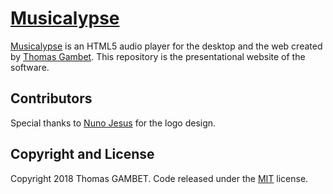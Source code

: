 # [Musicalypse](https://musicalypse.creasource.net/)

[Musicalypse](https://musicalypse.creasource.net/) is an HTML5 audio player for the desktop and the web created by [Thomas Gambet](https://github.com/tgambet). This repository is the presentational website of the software.

## Contributors

Special thanks to [Nuno Jesus](https://github.com/nunojesus) for the logo design.

## Copyright and License

Copyright 2018 Thomas GAMBET. Code released under the [MIT](https://github.com/tgambet/musicalypse-pages/blob/master/LICENSE) license.
